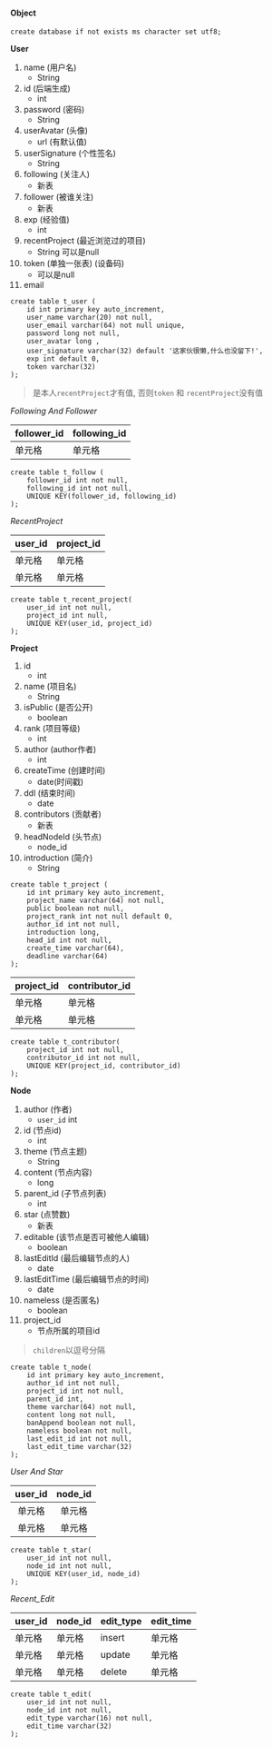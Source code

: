 #### Object  
```mysql
create database if not exists ms character set utf8;
```

**User**  

1. name (用户名) 
	- String  
2. id  (后端生成)  
	- int  
3. password (密码)  
	- String  
4. userAvatar (头像)   
	- url (有默认值)   
5. userSignature (个性签名)  
	- String  
6. following (关注人)   
	- 新表  
7. follower  (被谁关注)   
	- 新表  
8. exp  (经验值)   
	- int  
9. recentProject (最近浏览过的项目)  
	- String 可以是null  
10. token (单独一张表)  (设备码)   
	-  可以是null   
11. email  

```mysql
create table t_user (
	id int primary key auto_increment,
	user_name varchar(20) not null,
	user_email varchar(64) not null unique,
	password long not null,
	user_avatar long ,
	user_signature varchar(32) default '这家伙很懒,什么也没留下!',
	exp int default 0,
	token varchar(32)
);
```

> 是本人`recentProject`才有值,
> 否则`token` 和 `recentProject`没有值  

*Following And Follower*  

| follower_id | following_id |
|-------------|--------------|
| 单元格      | 单元格       |

```mysql
create table t_follow (
	follower_id int not null,
	following_id int not null,
	UNIQUE KEY(follower_id, following_id)
);
```

*RecentProject*  

| user_id | project_id |
|---------|------------|
| 单元格  | 单元格     |
| 单元格  | 单元格     |

```mysql
create table t_recent_project(
	user_id int not null,
	project_id int null,
	UNIQUE KEY(user_id, project_id)
);
```
**Project**    

1. id  
	- int   
2. name (项目名)
	- String   
3. isPublic  (是否公开)  
	- boolean  
4. rank (项目等级) 
	- int    
5. author  (author作者)  
	- int   
6. createTime (创建时间)   
	- date(时间戳)  
7. ddl (结束时间)   
	- date  
8. contributors (贡献者)   
	- 新表
9. headNodeId (头节点) 
	- node_id  
10. introduction  (简介)  
	- String  

```mysql
create table t_project (
	id int primary key auto_increment,
	project_name varchar(64) not null,
	public boolean not null,
	project_rank int not null default 0,
	author_id int not null,
	introduction long,
	head_id int not null,
	create_time varchar(64),
	deadline varchar(64)
);
```

| project_id | contributor_id |
|------------|----------------|
| 单元格     | 单元格         |
| 单元格     | 单元格         |


```mysql  
create table t_contributor(
	project_id int not null,
	contributor_id int not null,
	UNIQUE KEY(project_id, contributor_id)
);
```
**Node**  

1. author  (作者)  
	- `user_id` int  
2. id (节点id)   
	- int  
2. theme (节点主题)   
	- String  
3. content (节点内容)   
	- long  
4. parent_id (子节点列表)   
	- int   
5. star (点赞数)   
	- 新表  
6. editable (该节点是否可被他人编辑)   
	- boolean  
7. lastEditId (最后编辑节点的人)   
	- date 
8. lastEditTime (最后编辑节点的时间)   
	- date  
9. nameless (是否匿名) 
	- boolean  
10. project_id  
	- 节点所属的项目id  

> `children`以逗号分隔   

```mysql  
create table t_node(
	id int primary key auto_increment,
	author_id int not null,
	project_id int not null,
	parent_id int,
	theme varchar(64) not null,
	content long not null,
	banAppend boolean not null,
	nameless boolean not null,
	last_edit_id int not null,
	last_edit_time varchar(32)
);
```

*User And Star*    

| user_id | node_id |
|:-------:|:-------:|
|  单元格 |  单元格 |
|  单元格 |  单元格 |

```mysql
create table t_star(
	user_id int not null,
	node_id int not null,
	UNIQUE KEY(user_id, node_id)
);
```
*Recent_Edit*    

| user_id | node_id | edit_type | edit_time |
|---------|---------|-----------|-----------|
| 单元格  | 单元格  | insert    | 单元格    |
| 单元格  | 单元格  | update    | 单元格    |
| 单元格  | 单元格  | delete    | 单元格    |


```mysql  
create table t_edit(
	user_id int not null,
	node_id int not null,
	edit_type varchar(16) not null,
	edit_time varchar(32)
);
```

